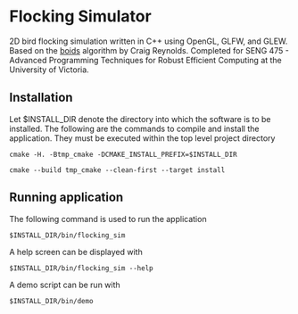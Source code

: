 # Flocking Simulator

2D bird flocking simulation written in C++ using OpenGL, GLFW, and GLEW. Based on the [boids](https://www.red3d.com/cwr/boids/) algorithm by Craig Reynolds. Completed for SENG 475 - Advanced Programming Techniques
for Robust Efficient Computing at the University of Victoria.

## Installation
Let $INSTALL_DIR denote the directory into
which the software is to be installed.
The following are the commands to compile and install the application. They must be executed within the top level project directory
```
cmake -H. -Btmp_cmake -DCMAKE_INSTALL_PREFIX=$INSTALL_DIR
```
```
cmake --build tmp_cmake --clean-first --target install
```

## Running application
The following command is used to run the application
```
$INSTALL_DIR/bin/flocking_sim
```

A help screen can be displayed with
```
$INSTALL_DIR/bin/flocking_sim --help
```

A demo script can be run with
```
$INSTALL_DIR/bin/demo
```
